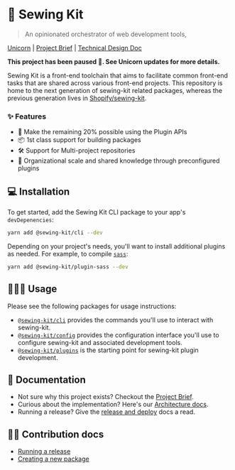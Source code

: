 # 🧵 Sewing Kit

> An opinionated orchestrator of web development tools,

[Unicorn](https://vault.shopify.io/projects/14357) | [Project Brief](https://docs.google.com/document/d/11C4POvYkPk6xKG-HsAH3dP-Yx-W4atxXW5cCv9BzO5s/edit#) | [Technical Design Doc](https://docs.google.com/document/d/1pYIpE4vLtVcqsYKr4w50F1EmEl7fZdVL40v_5C5ZFJw/edit#)

**This project has been paused 🛑. See Unicorn updates for more details.**

Sewing Kit is a front-end toolchain that aims to facilitate common front-end tasks that are shared across various front-end projects. This repository is home to the next generation of sewing-kit related packages, whereas the previous generation lives in [Shopify/sewing-kit](https://github.com/shopify/sewing-kit).

### ✨ Features

- 🎉 Make the remaining 20% possible using the Plugin APIs
- 📦 1st class support for building packages
- 🛠️ Support for Multi-project repositories
- 🧰 Organizational scale and shared knowledge through preconfigured plugins

## 💻 Installation

To get started, add the Sewing Kit CLI package to your app's `devDepenencies`:

```sh
yarn add @sewing-kit/cli --dev
```

Depending on your project's needs, you'll want to install additional plugins as needed. For example, to compile [`sass`](https://sass-lang.com/):

```sh
yarn add @sewing-kit/plugin-sass --dev
```

## 👩🏻‍💻 Usage

Please see the following packages for usage instructions:

- [`@sewing-kit/cli`](packages/cli) provides the commands you'll use to interact with sewing-kit.
- [`@sewing-kit/config`](packages/config) provides the configuration interface you'll use to configure sewing-kit and associated development tools.
- [`@sewing-kit/plugins`](packages/plugins) is the starting point for sewing-kit plugin development.

## 📝 Documentation

- Not sure why this project exists? Checkout the [Project Brief](https://docs.google.com/document/d/11C4POvYkPk6xKG-HsAH3dP-Yx-W4atxXW5cCv9BzO5s/edit#).
- Curious about the implementation? Here's our [Architecture docs](./documentation/architecture.md).
- Running a release? Give the [release and deploy](./documentation/contributing/release-and-deploy.md) docs a read.

## 🙌🏽 Contribution docs

- [Running a release](./documentation/contributing/release-and-deploy.md)
- [Creating a new package](./documentation/contributing/creating-a-new-package.md)
